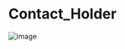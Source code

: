 # Contact_Holder


![image](https://github.com/NihalSisodiya/Contact_Holder/assets/139050214/b0f7c31f-fdc6-426c-988a-a682819f5de9)
